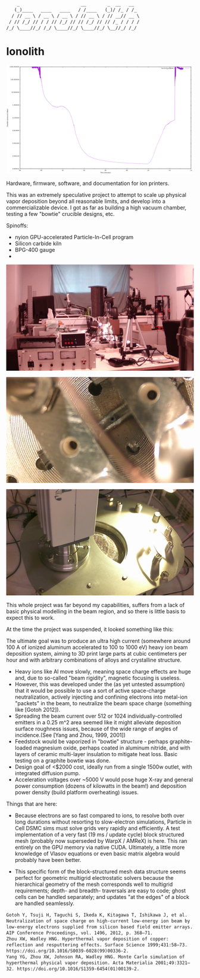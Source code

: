 
```
    _                       __        _  __   __  
   (_)____   ____   ____   / /____   (_)/ /_ / /_ 
  / // __ \ / __ \ / __ \ / // __ \ / // __// __ \
 / // /_/ // / / // /_/ // // /_/ // // /_ / / / /
/_/ \____//_/ /_/ \____//_/ \____//_/ \__//_/ /_/ 
```                                        

# Ionolith

![](data/second_pulldown.png)


Hardware, firmware, software, and documentation for ion printers.

This was an extremely speculative project to attempt to scale up physical vapor deposition beyond all reasonable limits, and develop into a commercializable device. I got as far as building a high vacuum chamber, testing a few "bowtie" crucible designs, etc.

Spinoffs:

- nyion GPU-accelerated Particle-In-Cell program
- Silicon carbide kiln 
- BPG-400 gauge
- 

![](documents/readme_media/my_photo-25.jpg)

![](documents/readme_media/my_photo-777.jpg)


![](documents/readme_media/my_photo-10.jpg)



This whole project was far beyond my capabilities, suffers from a lack of basic physical modelling in the beam region, and so there is little basis to expect this to work.

At the time the project was suspended, it looked something like this:

The ultimate goal was to produce an ultra high current (somewhere around 100 A of ionized aluminum accelerated to 100 to 1000 eV) heavy ion beam deposition system, aiming to 3D print large parts at cubic centimeters per hour and with arbitrary combinations of alloys and crystalline structure. 

  - Heavy ions like Al move slowly, meaning space charge effects are huge and, due to so-called "beam rigidity", magnetic focusing is useless.
  - However, this was developed under the (as yet untested assumption) that it would be possible to use a sort of active space-charge neutralization, actively injecting and confining electrons into metal-ion "packets" in the beam, to neutralize the beam space charge (something like [Gotoh 2012]).
  - Spreading the beam current over 512 or 1024 individually-controlled emitters in a 0.25 m^2 area seemed like it might alleviate deposition surface roughness issues, because of the wide range of angles of incidence.(See [Yang and Zhou, 1999, 2001])
  - Feedstock would be vaporized in "bowtie" structure - perhaps graphite-loaded magnesium oxide, perhaps coated in aluminum nitride, and with layers of ceramic multi-layer insulation to mitigate heat loss. Basic testing on a graphite bowtie was done.
  - Design goal of <$2000 cost, ideally run from a single 1500w outlet, with integrated diffusion pump.
  - Acceleration voltages over ~5000 V would pose huge X-ray and general power consumption (dozens of kilowatts in the beam!) and deposition power density (build platform overheating) issues.

Things that are here:

  - Because electrons are so fast compared to ions, to resolve both over long durations without resorting to slow-electron simulations, Particle in Cell DSMC sims must solve grids very rapidly and efficiently. A test implementation of a very fast (19 ms / update cycle) block structured mesh (probably now superseded by WarpX / AMReX) is here. This ran entirely on the GPU memory via native CUDA.
  Ultimately, a little more knowledge of Vlasov equations or even basic matrix algebra would probably have been better.
  * This specific form of the block-structured mesh data structure seems perfect for geometric multigrid electrostatic solvers because the hierarchical geometry of the mesh corresponds well to multigrid requirements; depth- and breadth- traversals are easy to code; ghost cells can be handled separately; and updates "at the edges" of a block are handled seamlessly.


```
Gotoh Y, Tsuji H, Taguchi S, Ikeda K, Kitagawa T, Ishikawa J, et al. Neutralization of space charge on high-current low-energy ion beam by low-energy electrons supplied from silicon based field emitter arrays. AIP Conference Proceedings, vol. 1496, 2012, p. 368–71.
Zhou XW, Wadley HNG. Hyperthermal vapor deposition of copper: reflection and resputtering effects. Surface Science 1999;431:58–73. https://doi.org/10.1016/S0039-6028(99)00336-2.
Yang YG, Zhou XW, Johnson RA, Wadley HNG. Monte Carlo simulation of hyperthermal physical vapor deposition. Acta Materialia 2001;49:3321–32. https://doi.org/10.1016/S1359-6454(01)00139-2.
```

